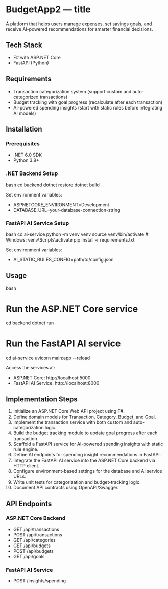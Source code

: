 # BudgetApp2 — title

A platform that helps users manage expenses, set savings goals, and receive AI-powered recommendations for smarter financial decisions.

## Tech Stack
- F# with ASP.NET Core
- FastAPI (Python)

## Requirements
- Transaction categorization system (support custom and auto-categorized transactions)
- Budget tracking with goal progress (recalculate after each transaction)
- AI-powered spending insights (start with static rules before integrating AI models)

## Installation
### Prerequisites
- .NET 6.0 SDK
- Python 3.8+

### .NET Backend Setup
bash
cd backend
dotnet restore
dotnet build

Set environment variables:
- ASPNETCORE_ENVIRONMENT=Development
- DATABASE_URL=your-database-connection-string

### FastAPI AI Service Setup
bash
cd ai-service
python -m venv venv
source venv/bin/activate  # Windows: venv\Scripts\activate
pip install -r requirements.txt

Set environment variables:
- AI_STATIC_RULES_CONFIG=path/to/config.json

## Usage
bash
# Run the ASP.NET Core service
cd backend
dotnet run

# Run the FastAPI AI service
cd ai-service
uvicorn main:app --reload

Access the services at:
- ASP.NET Core: http://localhost:5000
- FastAPI AI Service: http://localhost:8000

## Implementation Steps
1. Initialize an ASP.NET Core Web API project using F#.
2. Define domain models for Transaction, Category, Budget, and Goal.
3. Implement the transaction service with both custom and auto-categorization logic.
4. Build the budget tracking module to update goal progress after each transaction.
5. Scaffold a FastAPI service for AI-powered spending insights with static rule engine.
6. Define AI endpoints for spending insight recommendations in FastAPI.
7. Integrate the FastAPI AI service into the ASP.NET Core backend via HTTP client.
8. Configure environment-based settings for the database and AI service URLs.
9. Write unit tests for categorization and budget-tracking logic.
10. Document API contracts using OpenAPI/Swagger.

## API Endpoints
### ASP.NET Core Backend
- GET    /api/transactions
- POST   /api/transactions
- GET    /api/categories
- GET    /api/budgets
- POST   /api/budgets
- GET    /api/goals

### FastAPI AI Service
- POST   /insights/spending